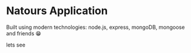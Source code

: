 # Natours Application

Built using modern technologies: node.js, express, mongoDB, mongoose and friends 😁

lets see
